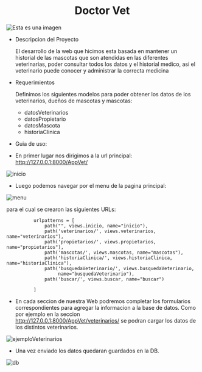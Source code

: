 <h1 align="center"> Doctor Vet </h1>



![Esta es una imagen](https://i2.wp.com/zoovetesmipasion.com/wp-content/uploads/2017/10/veterinario-.jpg?fit=712%2C350)



* Descripcion del Proyecto
  
  El desarrollo de la web que hicimos esta basada en mantener un historial de las mascotas que son atendidas en las diferentes veterinarias, poder consultar todos los  datos y el historial medico, asi el veterinario puede conocer y administrar la correcta medicina



* Requerimientos

  Definimos los siguientes modelos para poder obtener los datos de los veterinarios, dueños de mascotas y mascotas:
  - datosVeterinarios
  - datosPropietario
  - datosMascota
  - historiaClinica

* Guia de uso:

- En primer lugar nos dirigimos a la url principal: http://127.0.0.1:8000/AppVet/ 
 
![inicio](https://user-images.githubusercontent.com/97696225/188517023-082653c5-dc47-4d41-b646-3275a4a2d425.PNG)


- Luego podemos navegar por el menu de la pagina principal:

![menu](https://user-images.githubusercontent.com/97696225/188517262-28c36340-6d47-4182-8e49-ffc4f4960434.png)

para el cual se crearon las siguientes URLs:

              urlpatterns = [
                  path("", views.inicio, name="inicio"),
                  path('veterinarios/', views.veterinarios, name="veterinarios"),
                  path('propietarios/', views.propietarios, name="propietarios"),
                  path('mascotas/', views.mascotas, name="mascotas"),
                  path('historiaClinica/', views.historiaClinica, name="historiaClinica"),
                  path('busquedaVeterinario/', views.busquedaVeterinario,
                       name="busquedaVeterinario"),
                  path('buscar/', views.buscar, name="buscar")

              ]

- En cada seccion de nuestra Web podremos completar los formularios correspondientes para agregar la informacion a la base de datos. Como por ejemplo en la seccion  
http://127.0.0.1:8000/AppVet/veterinarios/ se podran cargar los datos de los distintos veterinarios.

![ejemploVeterinarios](https://user-images.githubusercontent.com/97696225/188517569-af2d5dfc-9a42-489c-a8fe-0c44dc129531.png)

- Una vez enviado los datos quedaran guardados en la DB.

![db](https://user-images.githubusercontent.com/97696225/188517668-fda3cb1e-8c1a-4ba7-8a09-a653b5f7b8a7.png)



